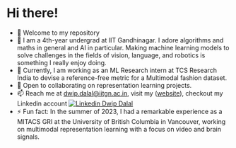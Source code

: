  # Hi there!

- 🌱 Welcome to my repository
- 🔭 I am a 4th-year undergrad at IIT Gandhinagar. I adore algorithms and maths in general and AI in particular. Making machine learning models to solve challenges in the fields of vision, language, and robotics is something I really enjoy doing.
- 🔭 Currently, I am working as an ML Research intern at TCS Research India to devise a reference-free metric for a Multimodal fashion dataset.
- 👯 Open to collaborating on representation learning projects.
- 📫 Reach me at dwip.dalal@iitgn.ac.in, visit my  ([website](https://dwipddalal.github.io/)), checkout my Linkedin account [![Linkedin](https://i.stack.imgur.com/gVE0j.png) Dwip Dalal](https://www.linkedin.com/in/dwip-dalal-a7a440190)&nbsp;
- ⚡ Fun fact:  In the summer of 2023, I had a remarkable experience as a MITACS GRI at the University of British Columbia in Vancouver, working on multimodal representation learning with a focus on video and brain signals.


<!---![Anurag's GitHub stats](https://github-readme-stats.vercel.app/api?username=dwipddalal&count_private=true&show_icons=true&theme=dark)

<!---
dwipddalal/dwipddalal is a ✨ special ✨ repository because its `README.md` (this file) appears on your GitHub profile.
You can click the Preview link to take a look at your changes.
--->
